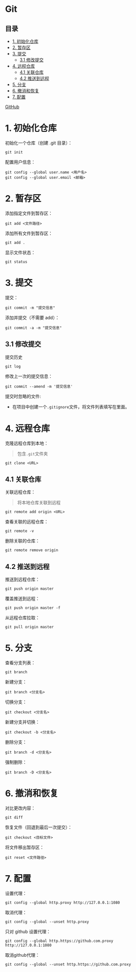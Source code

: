 # Git

## 目录

-   [1. 初始化仓库](#1-初始化仓库)
-   [2. 暂存区](#2-暂存区)
-   [3. 提交](#3-提交)
    -   [3.1 修改提交](#31-修改提交)
-   [4. 远程仓库](#4-远程仓库)
    -   [4.1 关联仓库](#41-关联仓库)
    -   [4.2 推送到远程](#42-推送到远程)
-   [5. 分支](#5-分支)
-   [6. 撤消和恢复](#6-撤消和恢复)
-   [7. 配置](#7-配置)

[GitHub](https://www.wolai.com/3SFJ2jPhY4xFDs3iXteFBF "GitHub")

# 1. 初始化仓库

初始化一个仓库（创建 .git 目录）：

```.properties
git init
```

配置用户信息：

```.properties
git config --global user.name <用户名>
git config --global user.email <邮箱>
```

# 2. 暂存区

添加指定文件到暂存区：

```.properties
git add <文件路径>
```

添加所有文件到暂存区：

```.properties
git add .
```

显示文件状态：

```.properties
git status
```

# 3. 提交

提交：

```.properties
git commit -m "提交信息"
```

添加并提交（不需要 add）：

```.properties
git commit -a -m "提交信息"
```

## 3.1 修改提交

提交历史

```.properties
git log
```

修改上一次的提交信息：

```.properties
git commit --amend -m '提交信息'
```

提交时忽略的文件:

-   在项目中创建一个`.gitignore`文件，将文件列表填写在里面。

# 4. 远程仓库

克隆远程仓库到本地：

> 包含`.git`文件夹

```.properties
git clone <URL>
```

## 4.1 关联仓库

关联远程仓库：

> 将本地仓库关联到远程

```.properties
git remote add origin <URL>
```

查看关联的远程仓库：

```git
git remote -v
```

删除关联的仓库：

```git
git remote remove origin
```

## 4.2 推送到远程

推送到远程仓库：

```.properties
git push origin master
```

覆盖推送到远程：

```.properties
git push origin master -f
```

从远程仓库拉取：

```.properties
git pull origin master
```

# 5. 分支

查看分支列表：

```.properties
git branch
```

新建分支：

```.properties
git branch <分支名>
```

切换分支：

```.properties
git checkout <分支名>
```

新建分支并切换：

```.properties
git checkout -b <分支名>
```

删除分支：

```.properties
git branch -d <分支名>
```

强制删除：

```.properties
git branch -D <分支名>
```

# 6. 撤消和恢复

对比更改内容：

```.properties
git diff
```

恢复文件（回退到最后一次提交）：

```.properties
git checkout <目标文件>
```

将文件移出暂存区：

```.properties
git reset <文件路径>
```

# 7. 配置

设置代理：

```.properties
git config --global http.proxy http://127.0.0.1:1080
```

取消代理：

```.properties
git config --global --unset http.proxy

```

只对 github 设置代理：

```.properties
git config --global http.https://github.com.proxy http://127.0.0.1:1080
```

取消github代理：

```.properties
git config --global --unset http.https://github.com.proxy
```
